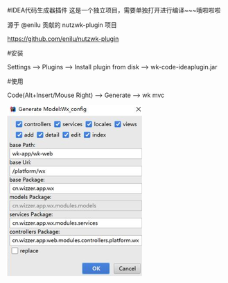 #IDEA代码生成器插件
这是一个独立项目，需要单独打开进行编译~~~哦啦啦啦

源于 @enilu 贡献的 nutzwk-plugin 项目

https://github.com/enilu/nutzwk-plugin

#安装

Settings --> Plugins --> Install plugin from disk --> wk-code-ideaplugin.jar


#使用

Code(Alt+Insert/Mouse Right) --> Generate --> wk mvc

![插件截图](demo.png)
